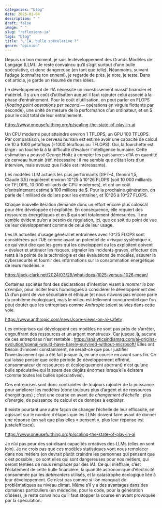 ```yaml
---
categories: "blog"
date: 2025-01-04
description: " "
draft: false
image: " "
slug: "reflexions-ia"
tags: "blog"
title: "L'IA, bulle spéculative ?"
genre: "opinion"
---
```


Depuis un bon moment, je suis le développement des Grands Modèles de Langage (LLM). Je reste convaincu qu’il s’agit surtout d’une bulle spéculative, et donc dangereuse (en tant que telle). Néanmoins, suivant l’adage (connaître ton ennemi), je regarde de près, je note, je teste. Dans cet article, je garde un résumé de mes idées.

Le développement de l’IA nécessite un investissement massif financier et matériel. Il y a un coût d’utilisation auquel il faut rajouter celui associé à la phase d’entraînement. Pour le coût d’utilisation, on peut parler en FLOPS (*floating point operations per second* — opérations en virgule flottante par seconde), une unité de mesure de la performance d’un ordinateur, et en $ pour le coût total de leur entraînement.

https://www.oneusefulthing.org/p/scaling-the-state-of-play-in-ai

Un CPU moderne peut atteindre environ 1 TFLOPS, un GPU 100 TFLOPS. Par comparaison, le cerveau humain est estimé avoir une capacité de calcul de 10 à 1000 pétaflops (=1000 téraflops ou TFLOPS). Oui, la fourchette est large : on touche là à la difficulté d’évaluer l’intelligence humaine. Cette estimation a poussé George Holtz à compter les puissances d’IA en quantité de cerveau humain (réf. nécessaire : il me semble que c’était lors d’un interview, mais avouez que l’idée est intéressante).

Les modèles LLM actuels les plus performants (GPT-4, Gemini 1,5, Claude 3.5) requièrent environ 10^25 à 10^26 FLOPS (soit 10 000 milliards de TFLOPS, 10 000 milliards de CPU modernes), et ont un coût d’entraînement estimé à 100 millions de $.
Pour la prochaine génération, on parle de 1 milliard de dollars pour les entraîner, et 10^26 à 10^27 FLOPS.

Chaque nouvelle itération demande donc un effort encore plus colossal pour être développée et exploitée. En conséquence, elle requiert des ressources énergétiques et en $ qui sont totalement démesurées. Il me semble évident qu’on a besoin de régulation, ici, que ce soit du point de vue de leur développement comme de celui de leur usage.

Les IA actuelles d’usage général et entraînées avec 10^25 FLOPS sont considérées par l’UE comme ayant un potentiel de « risque systémique », ce qui veut dire que les gens qui les développent ou les exploitent doivent « évaluer et atténuer les risques, signaler les incidents graves, effectuer des tests à la pointe de la technologie et des évaluations de modèles, assurer la cybersécurité et fournir des informations sur la consommation énergétique de leurs modèles. »

https://jack-clark.net/2024/03/28/what-does-1025-versus-1026-mean/

Certaines sociétés font des déclarations d’intention visant à _montrer le bon exemple_, pour inciter leurs homologues à considérer le développement des IA d’un point de vue sécuritaire et éthique (et nous n’avons pas encore parlé du problème écologique), mais le milieu est tellement concurrentiel que l’on peut douter que les entreprises comme _Anthropic_ soient suivies dans cette voie.

https://www.anthropic.com/news/core-views-on-ai-safety

Les entreprises qui développent ces modèles ne sont pas près de s’arrêter, engouffrant des ressources et un argent monstrueux. Car jusque là, aucune de ces entreprises n’est rentable :
https://analyticsindiamag.com/ai-origins-evolution/openai-would-have-barely-survived-without-microsoft/
Elles ont besoin d’innover constamment, ne serait-ce que pour justifier l’investissement qui a été fait jusque là, en une course en avant sans fin. Ce qui laisse penser que cette période (le développement effréné, consommateur de ressources et écologiquement aberrant) n’est qu’une bulle spéculative qui laissera des dégâts énormes lorsqu’elle éclatera (comme toutes les bulles spéculatives).

Ces entreprises sont donc contraintes de toujours rajouter de la puissance pour améliorer les modèles (donc toujours plus d’argent et de ressources énergétiques) ; c’est une course en avant de *changement d’échelle* : plus d’énergie, de puissance de calcul et de données à exploiter.

Il existe pourtant une autre façon de changer l’échelle de leur efficacité, en agissant sur le nombre d’étapes que les LLMs doivent faire avant de donner une réponse (on sait que plus elles « pensent », plus leur réponse est juste/efficace).

https://www.oneusefulthing.org/p/scaling-the-state-of-play-in-ai

Je n’ai pas peur des soi-disant capacités créatives des LLMs (elles en sont loin). Je ne crois pas que ces modèles statistiques vont nous remplacer dans nos métiers (on devrait plutôt craindre les personnes qui pensent que c’est possible ; ce sont elles qui sont dangereuses pour nos métiers, qui seront tentées de nous remplacer par des IA).
Ce qui m’effraie, c’est l’éclatement de cette bulle financière, la quantité astronomique d’électricité consommée par les _datacenters_ utilisés, et la catastrophe écologique liée à leur développement. Ce n’est pas comme si l’on manquait de problématiques au niveau climat. Même s’il y a des avantages dans des domaines particuliers (en médecine, pour le code, pour la génération d’idées), je reste convaincu qu’il faut stopper la course en avant provoquée par la spéculation.
